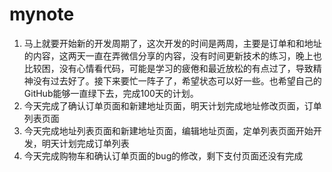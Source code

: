 # mynote
1. 马上就要开始新的开发周期了，这次开发的时间是两周，主要是订单和和地址的内容，这两天一直在弄微信分享的内容，没有时间更新技术的练习，晚上也比较困，没有心情看代码，可能是学习的疲倦和最近放松的有点过了，导致精神没有过去好了。接下来要忙一阵子了，希望状态可以好一些。也希望自己的GitHub能够一直绿下去，完成100天的计划。
2. 今天完成了确认订单页面和新建地址页面，明天计划完成地址修改页面，订单列表页面
3. 今天完成地址列表页面和新建地址页面，编辑地址页面，定单列表页面开始开发，明天计划完成订单列表
4. 今天完成购物车和确认订单页面的bug的修改，剩下支付页面还没有完成